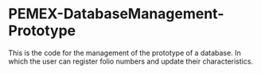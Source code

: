 # PEMEX-DatabaseManagement-Prototype
This is the code for the management of the prototype of a database. In which the user can register folio numbers and update their characteristics.
